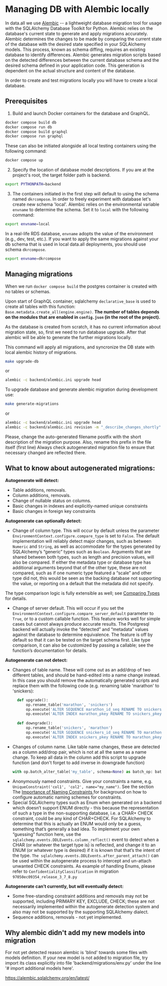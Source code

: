 # Managing DB with Alembic locally
In data.all we use [Alembic](https://alembic.sqlalchemy.org/en/latest/)  -- a lightweight database migration tool for usage with the SQLAlchemy Database Toolkit for Python.
Alembic relies on the database's current state to generate and apply migrations accurately.
Alembic determines the changes to be made by comparing the current state of the database with the desired state specified in your SQLAlchemy models. This process, known as schema diffing, requires an existing database to identify differences.
Alembic generates migration scripts based on the detected differences between the current database schema and the desired schema defined in your application code. This generation is dependent on the actual structure and content of the database.

In order to create and test migrations locally you will have to create a local database.

## Prerequisites

1. Build and launch Docker containers for the database and GraphQL. 
```bash
docker compose build db
docker compose run db
docker compose build graphql
docker compose run graphql
```
These can also be initiated alongside all local testing containers using the following command:
```bash
docker compose up
```
2. Specify the location of database model descriptions. If you are at the project's root, the target folder path is backend.
```bash
export PYTHONPATH=backend
```
3. The containers initiated in the first step will default to using the schema named `dkrcompose`. In order to freely experiment with database let's create new schema 'local'. Alembic relies on the environmental variable `envname` to determine the schema. Set it to `local` with the following command:
```bash
export envname=local
```
In a real-life RDS database, `envname` adopts the value of the environment (e.g., dev, test, etc.).
If you want to apply the same migrations against your db schema that is used in local data.all deployments, you should use schema `dkrcompose`.
```bash
export envname=dkrcompose
```

## Managing migrations

When we run ```docker compose build``` the postgres container is created with no tables or schemas.

Upon start of GraphQL container, sqlalchemy ```declarative_base``` is used to create all tables with this function: 
```Base.metadata.create_all(engine.engine)```. **The number of tables depends on the modules that are enabled in ```config.json``` (in the root of the project).**

As the database is created from scratch, it has no current information about migration state, so, first we need to run database upgrade.
After that alembic will be able to generate the further migrations locally.

This command will apply all migrations, and syncronize the DB state with local alembic history of migrations.
```bash
make upgrade-db 
```
or
```bash
alembic -c backend/alembic.ini upgrade head
```

To upgrade database and generate alembic migration during development use:

```bash
make generate-migrations
```
or
```bash
alembic -c backend/alembic.ini upgrade head
alembic -c backend/alembic.ini revision -m "_describe_changes_shortly" --autogenerate
```
Please, change the auto-generated filename postfix with the short description of the migration purpose. Also, rename this prefix in the file itself (first line)
Always check autogenerated migration file to ensure that necessary changed are reflected there.

## What to know about autogenerated migrations:

**Autogenerate will detect:**

 - Table additions, removals. 
 - Column additions, removals.
 - Change of nullable status on columns.
 - Basic changes in indexes and explicitly-named unique constraints
 - Basic changes in foreign key constraints

**Autogenerate can optionally detect:**

 - Change of column type. This will occur by default unless the parameter `EnvironmentContext.configure.compare_type` is set to `False`. The default implementation will reliably detect major changes, such as between `Numeric` and `String`, as well as accommodate for the types generated by SQLAlchemy’s “generic” types such as `Boolean`. Arguments that are shared between both types, such as length and precision values, will also be compared. If either the metadata type or database type has additional arguments beyond that of the other type, these are not compared, such as if one numeric type featured a “scale” and other type did not, this would be seen as the backing database not supporting the value, or reporting on a default that the metadata did not specify.

The type comparison logic is fully extensible as well; see [Comparing Types](https://alembic.sqlalchemy.org/en/latest/autogenerate.html#compare-types) for details.

 - Change of server default. This will occur if you set the `EnvironmentContext.configure.compare_server_default` parameter to `True`, or to a custom callable function. This feature works well for simple cases but cannot always produce accurate results. The Postgresql backend will actually invoke the “detected” and “metadata” values against the database to determine equivalence. The feature is off by default so that it can be tested on the target schema first. Like type comparison, it can also be customized by passing a callable; see the function’s documentation for details.

**Autogenerate can not detect:**

- Changes of table name. These will come out as an add/drop of two different tables, and should be hand-edited into a name change instead.
  In this case you should remove the automatically generated scripts and replace them with the following code (e.g. renaming table 'marathon' to 'snickers):
  ```python
    def upgrade():
        op.rename_table('marathon', 'snickers')
        op.execute('ALTER SEQUENCE marathon_id_seq RENAME TO snickers_id_seq') # don't forget to rename all related entities
        op.execute('ALTER INDEX marathon_pkey RENAME TO snickers_pkey')
    
    def downgrade():
        op.rename_table('snickers', 'marathon')
        op.execute('ALTER SEQUENCE snickers_id_seq RENAME TO marathon_id_seq')
        op.execute('ALTER INDEX snickers_pkey RENAME TO marathon_pkey')
  ```
- Changes of column name. Like table name changes, these are detected as a column add/drop pair, which is not at all the same as a name change. 
  To keep all data in the column add this script to upgrade function (and don't forget to add inverse in downgrade function)
  ```python
  with op.batch_alter_table('my_table', schema=None) as batch_op: batch_op.alter_column('old_col_name', new_column_name='new_col_name')
  ```
- Anonymously named constraints. Give your constraints a name, e.g. `UniqueConstraint('col1', 'col2', name="my_name")`. See the section The [Importance of Naming Constraints ](https://alembic.sqlalchemy.org/en/latest/naming.html)for background on how to configure automatic naming schemes for constraints. 
- Special SQLAlchemy types such as Enum when generated on a backend which doesn’t support ENUM directly - this because the representation of such a type in the non-supporting database, i.e. a CHAR+ CHECK constraint, could be any kind of CHAR+CHECK. For SQLAlchemy to determine that this is actually an ENUM would only be a guess, something that’s generally a bad idea. To implement your own “guessing” function here, use the `sqlalchemy.events.DDLEvents.column_reflect()` event to detect when a CHAR (or whatever the target type is) is reflected, and change it to an ENUM (or whatever type is desired) if it is known that that’s the intent of the type. `The sqlalchemy.events.DDLEvents.after_parent_attach()` can be used within the autogenerate process to intercept and un-attach unwanted CHECK constraints. 
  As example of handling Enums, please refer to  `ConfidentialityClassification` in migration `97050ec09354_release_3_7_8.py`


**Autogenerate can’t currently, but will eventually detect:**
- Some free-standing constraint additions and removals may not be supported, including PRIMARY KEY, EXCLUDE, CHECK; these are not necessarily implemented within the autogenerate detection system and also may not be supported by the supporting SQLAlchemy dialect. 
- Sequence additions, removals - not yet implemented.


## Why alembic didn't add my new models into migration
For not yet detected reason alembic is 'blind' towards some files with models definition. If your new model is not added to migration file,
try import its class explicitly into file 'backend/migrations/env.py' under the line '# import additional models here'.


https://alembic.sqlalchemy.org/en/latest/
